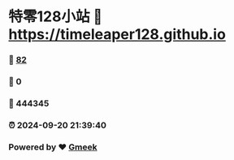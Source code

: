 # 特零128小站 :link: https://timeleaper128.github.io 
### :page_facing_up: [82](https://timeleaper128.github.io/tag.html) 
### :speech_balloon: 0 
### :hibiscus: 444345 
### :alarm_clock: 2024-09-20 21:39:40 
### Powered by :heart: [Gmeek](https://github.com/Meekdai/Gmeek)
